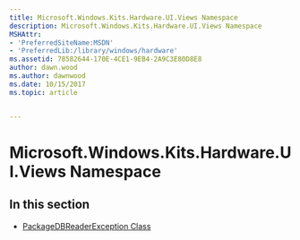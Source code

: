 ```yaml
---
title: Microsoft.Windows.Kits.Hardware.UI.Views Namespace
description: Microsoft.Windows.Kits.Hardware.UI.Views Namespace
MSHAttr:
- 'PreferredSiteName:MSDN'
- 'PreferredLib:/library/windows/hardware'
ms.assetid: 78582644-170E-4CE1-9EB4-2A9C3E80D8E8
author: dawn.wood
ms.author: dawnwood
ms.date: 10/15/2017
ms.topic: article


---
```


# Microsoft.Windows.Kits.Hardware.UI.Views Namespace


## <span id="In_this_section"></span><span id="in_this_section"></span><span id="IN_THIS_SECTION"></span>In this section


-   [PackageDBReaderException Class](packagedbreaderexception-class.md)

 

 






